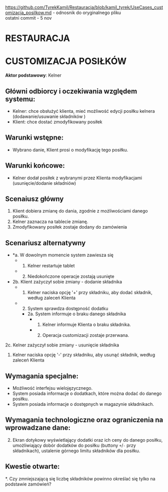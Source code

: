 https://github.com/TyrekKamil/Restauracja/blob/kamil_tyrek/UseCases_customizacja_posilkow.md - odnosnik do oryginalnego pliku  
ostatni commit - 5 nov    
# RESTAURACJA  
# CUSTOMIZACJA POSIŁKÓW 
**Aktor podstawowy**: Kelner  
  
## Główni odbiorcy i oczekiwania względem systemu:  
  
* Kelner: chce obsłużyć klienta, mieć możliwość edycji posiłku kelnera (dodawanie/usuwanie składników )
* Klient: chce dostać zmodyfikowany posiłek

## Warunki wstępne:  
* Wybrano danie, Klient prosi o modyfikację tego posiłku.
## Warunki końcowe: 
* Kelner dodał posiłek z wybranymi przez Klienta modyfikacjami (usunięcie/dodanie składniów)
  
## Scenaiusz główny  
  
1. Klient dobiera zmianę do dania, zgodnie z możliwościami danego posiłku. 
2. Kelner zaznacza na tablecie zmianę.
3. Zmodyfikowany posiłek zostaje dodany do zamówienia 
  
## Scenariusz alternatywny  
- *a. W dowolnym momencie system zawiesza się  
	- 1. Kelner restartuje tablet  
	- 2. Niedokończone operacje zostają usunięte
- 2b. Klient zażyczył sobie zmiany - dodanie składnika   
	- 1. Kelner naciska opcję '+' przy składniku, aby dodać składnik, według zaleceń Klienta   
	- 2. System sprawdza dostępność dodatku  
		- 2a. System informuje o braku danego składnika  
			- 1. Kelner informuje Klienta o braku składnika.  
			- 2. Operacja customizacji zostaje przerwana.    
 
2c. Kelner zażyczył sobie zmiany - usunięcie składnika  
  1. Kelner naciska opcję '-' przy składniku, aby usunąć składnik, według zaleceń Klienta    
## Wymagania specjalne:   
  

* Możliwość interfejsu wielojęzycznego.    
* System posiada informacje o dodatkach, które można dodać do danego posiłku.    
* System posiada informacje o dostępnych w magazynie składnikach.


## Wymagania technologiczne oraz ograniczenia na wprowadzane dane:
2. Ekran dotykowy wyświetlający dodatki oraz ich ceny do danego posiłku, umożliwiający dobór dodatków do posiłku (buttony  `+`/`-` przy składnikach), ustalenie górnego limitu składników dla posiłku.

  
## Kwestie otwarte:  
  
*. Czy zmniejszającą się liczbę składników powinno określać się tylko na podstawie zamówień?


  
